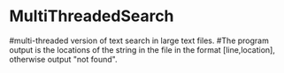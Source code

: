 # MultiThreadedSearch

#multi-threaded version of text search in large text files.
#The program output is the locations of the string in the file in the format [line,location], otherwise output "not found".
